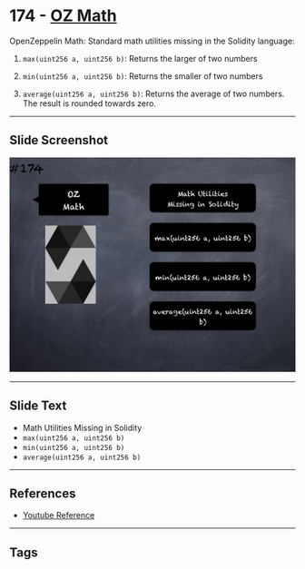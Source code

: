 # 174 - [OZ Math](OZ%20Math.md)
OpenZeppelin Math: Standard math utilities missing in the Solidity language:

1.  `max(uint256 a, uint256 b)`: Returns the larger of two numbers
    
2.  `min(uint256 a, uint256 b)`: Returns the smaller of two numbers
    
3.  `average(uint256 a, uint256 b)`: Returns the average of two numbers. The result is rounded towards zero.
___
## Slide Screenshot
![174.png](../../images/3.Solidity%20201/174.png)
___
## Slide Text
- Math Utilities Missing in Solidity
- `max(uint256 a, uint256 b)`
- `min(uint256 a, uint256 b)`
- `average(uint256 a, uint256 b)`
___
## References
- [Youtube Reference](https://youtu.be/L_9Fk6HRwpU?t=829)
___
## Tags